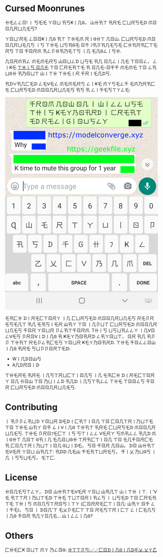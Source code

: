 # Cursed Moonrunes

卄乇ㄥㄥㄖ!  丨  丂乇乇  ㄚㄖㄩ  卂丂Ҝ丨几Ꮆ，  山卄卂ㄒ  卂尺乇  匚ㄩ尺丂乇ᗪ  爪ㄖㄖ几尺ㄩ几乇丂?

ㄚㄖㄩ'尺乇  ㄥㄖㄖҜ丨几Ꮆ  卂ㄒ  ㄒ卄乇爪  尺丨Ꮆ卄ㄒ  几ㄖ山.  匚ㄩ尺丂乇ᗪ  爪ㄖㄖ几尺ㄩ乇几丂  丨丂  ㄒ卄乇  ㄩ丂卂Ꮆ乇  ㄖ千  ﾌ卂卩卂几乇丂乇  匚卄卂尺卂匚ㄒ乇尺丂  ㄒㄖ  千ㄖ尺爪   卂ㄥ卩卄卂乃乇ㄒ丂  丨几  乇几Ꮆㄥ丨丂卄.

几ㄖ尺爪卂ㄥ  爪乇爪乇尺丂  山ㄖㄩㄥᗪ  ㄩ丂乇  卂几  ㄖ几ㄥ丨几乇  ㄒㄖㄖㄥ，  ㄥ丨Ҝ乇  [ㄒ卄丨丂  ㄖ几乇](https://lingojam.com/JapaneseText)  ㄒㄖ  匚尺乇卂ㄒ乇  卂  ㄖ几乇-ㄖ千千  爪乇爪乇  ㄒㄖ  ㄥ卂ㄩᎶ卄  卂乃ㄖㄩㄒ  山丨ㄒ卄  ㄒ卄乇丨尺  千尺丨乇几ᗪ丂.

卂ᗪᐯ卂几匚乇ᗪ  ㄥ乇ᐯ乇ㄥ  爪乇爪乇尺丂  ㄥ丨Ҝ乇  爪ㄚ丂乇ㄥ千  乇爪乃尺卂匚乇  匚ㄩ尺丂乇ᗪ  爪ㄖㄖ几尺ㄩ几乇丂  卂丂  卂  ㄥ丨千乇丂ㄒㄚㄥ乇:

![匚ㄩ尺丂乇ᗪ](./readme_images/intro.jpg)

乇卂匚卄  ᗪ丨尺乇匚ㄒㄖ尺ㄚ  丨几  匚ㄩ尺丂乇ᗪ  爪ㄖㄖ几尺ㄩ几乇丂  尺乇卩尺乇丂乇几ㄒ  卂几  乇卂丂丨乇尺  山卂ㄚ  ㄒㄖ  丨几卩ㄩㄒ  匚ㄩ尺丂乇ᗪ  爪ㄖㄖ几尺ㄩ几乇丂  千ㄖ尺  ㄚㄖㄩ尺  卩ㄥ卂ㄒ千ㄖ尺爪.   T卄丨丂  ㄩ丂ㄩ卂ㄥㄥㄚ  丨几ᐯㄖㄥᐯ乇丂  卩尺ㄖᐯ丨ᗪ丨几Ꮆ  卂  Ҝ乇ㄚ乃ㄖ卂尺ᗪ  ㄥ卂ㄚㄖㄩㄒ，  ㄖ尺  卂几  卂卩卩  ㄒ卄卂ㄒ  尺乇卩ㄥ卂匚乇丂  ㄚㄖㄩ尺  Ҝ乇ㄚ乃ㄖ卂尺ᗪ. ㄒ卄乇  千ㄖㄥㄥㄖ山丨几Ꮆ  卂尺乇  丂ㄩ卩卩ㄖ尺ㄒ乇ᗪ:

-  W丨几ᗪㄖ山丂
-  A几ᗪ尺ㄖ丨ᗪ 

ㄒ卄乇尺乇  卂尺乇  丨几丂ㄒ尺ㄩ匚ㄒ丨ㄖ几丂  丨几  乇卂匚卄  ᗪ丨尺乇匚ㄒㄖ尺ㄚ  ㄖ几  卄ㄖ山  ㄒㄖ  乃ㄩ丨ㄥᗪ  卂几ᗪ  丨几丂ㄒ卂ㄥㄥ  ㄒ卄乇  ㄒㄖㄖㄥ丂  千ㄖ尺  匚ㄩ尺丂乇ᗪ  爪ㄖㄖ几尺ㄩ几乇丂.

# Contributing

丨  卂卩卩ㄥ卂ㄩᗪ  ㄚㄖㄩ尺  ᗪ乇ᗪ丨匚卂ㄒ丨ㄖ几  ㄒㄖ  匚ㄖ几ㄒ尺丨乃ㄩㄒ乇  ㄒㄖ  ㄒ卄乇  山卂ㄚ  ㄖ千  ㄥ丨ᐯ丨几Ꮆ  ㄒ卄卂ㄒ  卂尺乇  匚ㄩ尺丂乇ᗪ  爪ㄖㄖ几尺ㄩ几乇丂.  ㄒ卄乇  卩尺ㄖﾌ乇匚ㄒ  丨丂  丂ㄒ丨ㄥㄥ  ᐯ乇尺ㄚ  丂爪卂ㄥㄥ  卂几ᗪ  爪丨Ꮆ卄ㄒ  几ㄖㄒ  Ꮆ卂丨几  乇几ㄖㄩᎶ卄  ㄒ尺卂匚ㄒ丨ㄖ几  ㄒㄖ  乇几千ㄖ尺匚乇  卂  匚ㄖ几ㄒ尺丨乃ㄩㄒ丨ㄖ几  Ꮆㄩ丨ᗪ乇，  丂ㄖ  千ㄖ尺  几ㄖ山，  ᗪㄖ  山卄卂ㄒ乇ᐯ乇尺  ㄚㄖㄩ  山卂几ㄒ:  卂ᗪᗪ  几乇山  千乇卂ㄒㄩ尺乇丂，  千丨乂  乃ㄩᎶ丂  丨几  丨丂丂ㄩ乇丂，  乇ㄒ匚.

# License

卄ㄖ几乇丂ㄒㄥㄚ，  ᗪㄖ  山卄卂ㄒ乇ᐯ乇尺  ㄚㄖㄩ  山卂几ㄒ  山丨ㄒ卄  丨ㄒ.  丨'ᐯ乇  卂ㄒㄒ尺丨乃ㄩㄒ乇ᗪ  ㄒ卄乇  ㄒㄩㄒㄖ尺丨卂ㄥ丂  丨  ㄩ丂乇ᗪ  ㄒㄖ  匚尺乇卂ㄒ乇  ㄒ卄丨丂  爪ㄖ几丂ㄒ尺ㄖ丂丨ㄒㄚ  (匚ㄖ尺尺乇匚ㄒ丨ㄖ几: 山卂ㄚ  ㄖ千  ㄥ丨千乇)，  丂ㄖ  丨  ᗪㄖ几'ㄒ  乇乂卩乇匚ㄒ  ㄒㄖ  尺乇丂ㄒ尺丨匚ㄒ  ㄥ丨匚乇几丂丨几Ꮆ  千ㄖ尺  卂几ㄚㄖ几乇...  山丨ㄥㄥ丨几Ꮆ?

# Others

匚卄乇匚Ҝ  ㄖㄩㄒ  爪ㄚ  乃ㄥㄖᎶ: [卄ㄒㄒ卩丂:／／匚ㄖᗪ丨几Ꮆ丨几ᗪ乇乂.乂ㄚ乙](https://codingindex.xyz)
